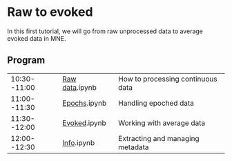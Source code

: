 # Raw to evoked

In this first tutorial, we will go from raw unprocessed data to
average evoked data in MNE.

Program
-------

|              |          			|		    						|
| :------      | :-----   			| :-----  							|
| 10:30--11:00 | [Raw data](raw).ipynb 	| How to processing continuous data |
| 11:00--11:30 | [Epochs](epochs).ipynb   | Handling epoched data             |
| 11:30--12:00 | [Evoked](evoked).ipynb   | Working with average data         |
| 12:00--12:30 | [Info](info).ipynb       | Extracting and managing metadata  |
